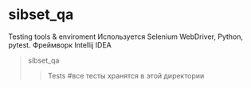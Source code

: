 # sibset_qa
Testing tools &amp; enviroment
Используется Selenium WebDriver, Python, pytest.
Фреймворк Intellij IDEA

>sibset_qa
>>Tests #все тесты хранятся в этой директории
